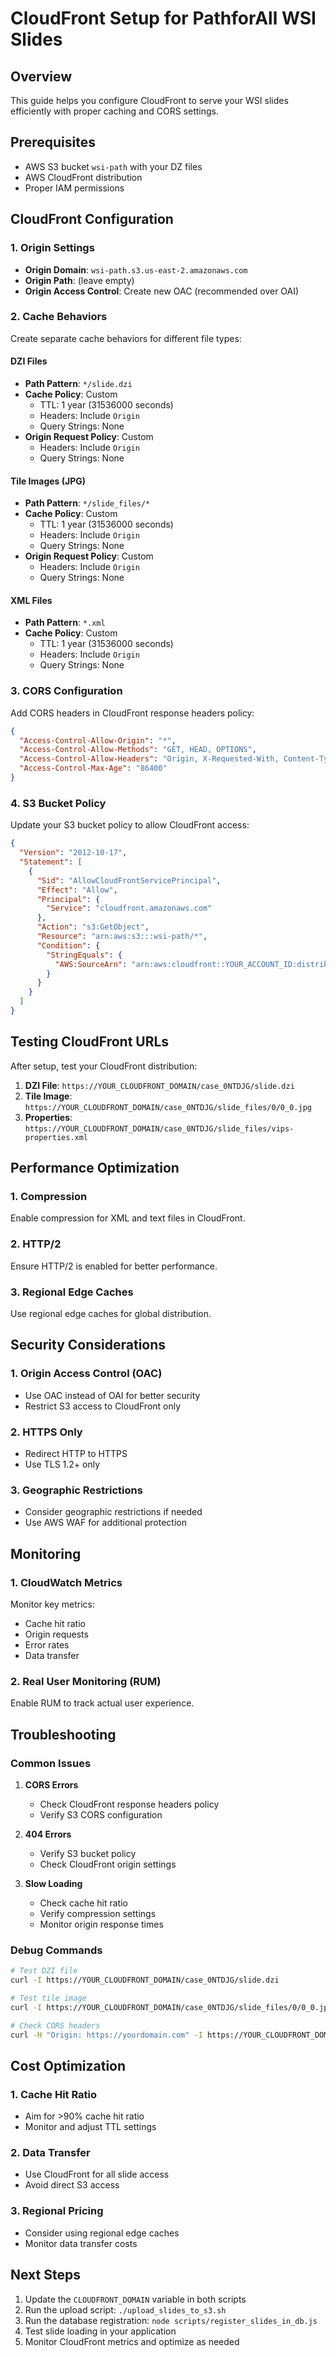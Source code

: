 # CloudFront Setup for PathforAll WSI Slides

## Overview
This guide helps you configure CloudFront to serve your WSI slides efficiently with proper caching and CORS settings.

## Prerequisites
- AWS S3 bucket `wsi-path` with your DZ files
- AWS CloudFront distribution
- Proper IAM permissions

## CloudFront Configuration

### 1. Origin Settings
- **Origin Domain**: `wsi-path.s3.us-east-2.amazonaws.com`
- **Origin Path**: (leave empty)
- **Origin Access Control**: Create new OAC (recommended over OAI)

### 2. Cache Behaviors
Create separate cache behaviors for different file types:

#### DZI Files
- **Path Pattern**: `*/slide.dzi`
- **Cache Policy**: Custom
  - TTL: 1 year (31536000 seconds)
  - Headers: Include `Origin`
  - Query Strings: None
- **Origin Request Policy**: Custom
  - Headers: Include `Origin`
  - Query Strings: None

#### Tile Images (JPG)
- **Path Pattern**: `*/slide_files/*`
- **Cache Policy**: Custom
  - TTL: 1 year (31536000 seconds)
  - Headers: Include `Origin`
  - Query Strings: None
- **Origin Request Policy**: Custom
  - Headers: Include `Origin`
  - Query Strings: None

#### XML Files
- **Path Pattern**: `*.xml`
- **Cache Policy**: Custom
  - TTL: 1 year (31536000 seconds)
  - Headers: Include `Origin`
  - Query Strings: None

### 3. CORS Configuration
Add CORS headers in CloudFront response headers policy:

```json
{
  "Access-Control-Allow-Origin": "*",
  "Access-Control-Allow-Methods": "GET, HEAD, OPTIONS",
  "Access-Control-Allow-Headers": "Origin, X-Requested-With, Content-Type, Accept",
  "Access-Control-Max-Age": "86400"
}
```

### 4. S3 Bucket Policy
Update your S3 bucket policy to allow CloudFront access:

```json
{
  "Version": "2012-10-17",
  "Statement": [
    {
      "Sid": "AllowCloudFrontServicePrincipal",
      "Effect": "Allow",
      "Principal": {
        "Service": "cloudfront.amazonaws.com"
      },
      "Action": "s3:GetObject",
      "Resource": "arn:aws:s3:::wsi-path/*",
      "Condition": {
        "StringEquals": {
          "AWS:SourceArn": "arn:aws:cloudfront::YOUR_ACCOUNT_ID:distribution/YOUR_DISTRIBUTION_ID"
        }
      }
    }
  ]
}
```

## Testing CloudFront URLs

After setup, test your CloudFront distribution:

1. **DZI File**: `https://YOUR_CLOUDFRONT_DOMAIN/case_0NTDJG/slide.dzi`
2. **Tile Image**: `https://YOUR_CLOUDFRONT_DOMAIN/case_0NTDJG/slide_files/0/0_0.jpg`
3. **Properties**: `https://YOUR_CLOUDFRONT_DOMAIN/case_0NTDJG/slide_files/vips-properties.xml`

## Performance Optimization

### 1. Compression
Enable compression for XML and text files in CloudFront.

### 2. HTTP/2
Ensure HTTP/2 is enabled for better performance.

### 3. Regional Edge Caches
Use regional edge caches for global distribution.

## Security Considerations

### 1. Origin Access Control (OAC)
- Use OAC instead of OAI for better security
- Restrict S3 access to CloudFront only

### 2. HTTPS Only
- Redirect HTTP to HTTPS
- Use TLS 1.2+ only

### 3. Geographic Restrictions
- Consider geographic restrictions if needed
- Use AWS WAF for additional protection

## Monitoring

### 1. CloudWatch Metrics
Monitor key metrics:
- Cache hit ratio
- Origin requests
- Error rates
- Data transfer

### 2. Real User Monitoring (RUM)
Enable RUM to track actual user experience.

## Troubleshooting

### Common Issues

1. **CORS Errors**
   - Check CloudFront response headers policy
   - Verify S3 CORS configuration

2. **404 Errors**
   - Verify S3 bucket policy
   - Check CloudFront origin settings

3. **Slow Loading**
   - Check cache hit ratio
   - Verify compression settings
   - Monitor origin response times

### Debug Commands

```bash
# Test DZI file
curl -I https://YOUR_CLOUDFRONT_DOMAIN/case_0NTDJG/slide.dzi

# Test tile image
curl -I https://YOUR_CLOUDFRONT_DOMAIN/case_0NTDJG/slide_files/0/0_0.jpg

# Check CORS headers
curl -H "Origin: https://yourdomain.com" -I https://YOUR_CLOUDFRONT_DOMAIN/case_0NTDJG/slide.dzi
```

## Cost Optimization

### 1. Cache Hit Ratio
- Aim for >90% cache hit ratio
- Monitor and adjust TTL settings

### 2. Data Transfer
- Use CloudFront for all slide access
- Avoid direct S3 access

### 3. Regional Pricing
- Consider using regional edge caches
- Monitor data transfer costs

## Next Steps

1. Update the `CLOUDFRONT_DOMAIN` variable in both scripts
2. Run the upload script: `./upload_slides_to_s3.sh`
3. Run the database registration: `node scripts/register_slides_in_db.js`
4. Test slide loading in your application
5. Monitor CloudFront metrics and optimize as needed
